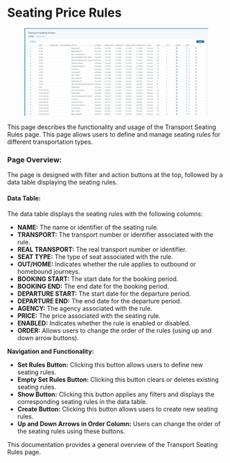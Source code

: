 # Seating Price Rules

<figure><img src=".gitbook/assets/image (3) (1) (1) (1) (1) (1) (1) (1).png" alt=""><figcaption></figcaption></figure>

This page describes the functionality and usage of the Transport Seating Rules page. This page allows users to define and manage seating rules for different transportation types.

### **Page Overview:**

The page is designed with filter and action buttons at the top, followed by a data table displaying the seating rules.

#### &#x20;**Data Table:**

The data table displays the seating rules with the following columns:

* **NAME:** The name or identifier of the seating rule.
* **TRANSPORT:** The transport number or identifier associated with the rule.
* **REAL TRANSPORT:** The real transport number or identifier.
* **SEAT TYPE:** The type of seat associated with the rule.
* **OUT/HOME:** Indicates whether the rule applies to outbound or homebound journeys.
* **BOOKING START:** The start date for the booking period.
* **BOOKING END:** The end date for the booking period.
* **DEPARTURE START:** The start date for the departure period.
* **DEPARTURE END:** The end date for the departure period.
* **AGENCY:** The agency associated with the rule.
* **PRICE:** The price associated with the seating rule.
* **ENABLED:** Indicates whether the rule is enabled or disabled.
* **ORDER:** Allows users to change the order of the rules (using up and down arrow buttons).

**Navigation and Functionality:**

* **Set Rules Button:** Clicking this button allows users to define new seating rules.
* **Empty Set Rules Button:** Clicking this button clears or deletes existing seating rules.
* **Show Button:** Clicking this button applies any filters and displays the corresponding seating rules in the data table.
* **Create Button:** Clicking this button allows users to create new seating rules.
* **Up and Down Arrows in Order Column:** Users can change the order of the seating rules using these buttons.

This documentation provides a general overview of the Transport Seating Rules page.&#x20;
